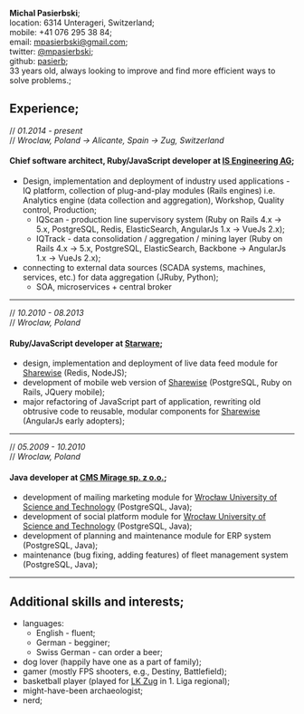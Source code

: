 **Michal Pasierbski**;  
location: 6314 Unterageri, Switzerland;    
mobile: +41 076 295 38 84;  
email: [mpasierbski@gmail.com](mailto:mpasierbski@gmail.com);   
twitter: [@mpasierbski](https://twitter.com/mpasierbski);   
github: [pasierb](https://github.com/pasierb);  
33 years old, always looking to improve and find more efficient ways to solve problems.;



## Experience;

// *01.2014 - present*  
// *Wroclaw, Poland -> Alicante, Spain -> Zug, Switzerland*
#### Chief software architect, Ruby/JavaScript developer at [IS Engineering AG](http://isengineering.com); ###

- Design, implementation and deployment of industry used applications - IQ platform, collection of plug-and-play modules (Rails engines) i.e. Analytics engine (data collection and aggregation), Workshop, Quality control, Production;
  - IQScan - production line supervisory system  (Ruby on Rails 4.x -> 5.x, PostgreSQL, Redis, ElasticSearch, AngularJs 1.x -> VueJs 2.x);
  - IQTrack - data consolidation / aggregation / mining layer  (Ruby on Rails 4.x -> 5.x, PostgreSQL, ElasticSearch, Backbone -> AngularJs 1.x -> VueJs 2.x);
- connecting to external data sources (SCADA systems, machines, services, etc.) for data aggregation (JRuby, Python);
  - SOA, microservices + central broker

***

// *10.2010 - 08.2013*  
// *Wroclaw, Poland*
#### Ruby/JavaScript developer at [Starware](http://www.starware.com.pl/);

- design, implementation and deployment of live data feed module for [Sharewise](https://www.sharewise.com/us/) (Redis, NodeJS);
- development of mobile web version of [Sharewise](https://www.sharewise.com/us/) (PostgreSQL, Ruby on Rails, JQuery mobile);
- major refactoring of JavaScript part of application, rewriting old obtrusive code to reusable, modular components for [Sharewise](https://www.sharewise.com/us/) (AngularJs early adopters);

***


// *05.2009 - 10.2010*  
// *Wroclaw, Poland*
#### Java developer at [CMS Mirage sp. z o.o.](http://www.cmsmirage.pl/);

- development of mailing marketing module for [Wrocław University of Science and Technology](http://pwr.edu.pl/en/) (PostgreSQL, Java);
- development of social platform module for [Wrocław University of Science and Technology](http://pwr.edu.pl/en/) (PostgreSQL, Java);
- development of planning and maintenance module for ERP system (PostgreSQL, Java);
- maintenance (bug fixing, adding features) of fleet management system (PostgreSQL, Java);

***

## Additional skills and interests;

- languages:
  - English - fluent;
  - German - begginer;
  - Swiss German - can order a beer;
- dog lover (happily have one as a part of family);
- gamer (mostly FPS shooters, e.g., Destiny, Battlefield);
- basketball player (played for [LK Zug](http://www.lkz-basketball.ch/) in 1. Liga regional);
- might-have-been archaeologist;
- nerd;
